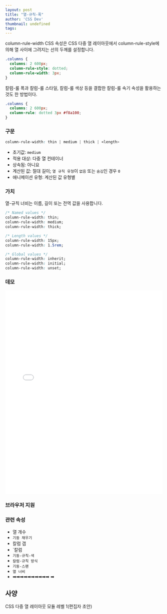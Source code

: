 ```yaml
---
layout: post
title: "열-규칙-폭"
author: 'CSS Dev'
thumbnail: undefined
tags: 
---
```



column-rule-width CSS 속성은 CSS 다중 열 레이아웃에서 column-rule-style에 의해 열 사이에 그려지는 선의 두께를 설정합니다.

```css
.columns {
  columns: 2 600px;
  column-rule-style: dotted;
  column-rule-width: 3px;
} 

```

칼럼-룰 폭과 칼럼-룰 스타일, 칼럼-룰 색상 등을 결합한 칼럼-룰 속기 속성을 활용하는 것도 한 방법이다.

```css
.columns {
  columns: 2 600px;
  column-rule: dotted 3px #f8a100;
} 

```

### 구문

```css
column-rule-width: thin | medium | thick | <length>
```

- 초기값: `medium`
- 적용 대상: 다중 열 컨테이너
- 상속됨: 아니요
- 계산된 값: 절대 길이; `열 규칙 유형`이 `없음` 또는 `숨김`인 경우 `0`
- 애니메이션 유형: 계산된 값 유형별

### 가치

열-규칙 너비는 이름, 길이 또는 전역 값을 사용합니다.

```css
/* Named values */
column-rule-width: thin;
column-rule-width: medium;
column-rule-width: thick;

/* Length values */
column-rule-width: 15px;
column-rule-width: 1.5rem;

/* Global values */
column-rule-width: inherit;
column-rule-width: initial;
column-rule-width: unset;
```

### 데모

<div class="wp-block-cp-codepen-gutenberg-embed-block cp_embed_wrapper resizable" style="height: 650px;"><iframe id="cp_embed_XWdLEOB" src="//codepen.io/anon/embed/XWdLEOB?height=650&amp;theme-id=1&amp;slug-hash=XWdLEOB&amp;default-tab=result" height="650" scrolling="no" frameborder="0" allowfullscreen="" allowpaymentrequest="" name="CodePen Embed XWdLEOB" title="CodePen Embed XWdLEOB" class="cp_embed_iframe" style="width: 100%; overflow: hidden; height: 100%;">CodePen Embed Fallback</iframe><div class="win-size-grip" style="touch-action: none;"></div></div>

### 브라우저 지원

### 관련 속성

- 열 개수
- `기둥 채우기`
- 칼럼 갭
- `칼럼
- `기둥-규칙-색`
- `칼럼-규칙 방식`
- `기둥-스팬`
- `열 너비`
- ➡➡➡➡➡➡➡➡➡➡ ➡

## 사양

CSS 다중 열 레이아웃 모듈 레벨 1(편집자 초안)